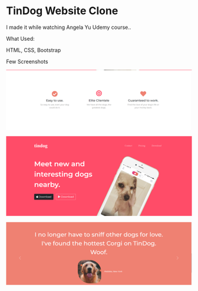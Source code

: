 # TinDog Website Clone

I made it while watching Angela Yu Udemy course..

What Used:

HTML,
CSS,
Bootstrap

Few Screenshots

![](readme-images/1.png)

![](readme-images/2.png)

![](readme-images/3.png)

